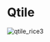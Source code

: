 # Qtile
![qtile_rice3](https://github.com/user-attachments/assets/5ec9a035-c334-4bac-8238-b6df0c460470)
